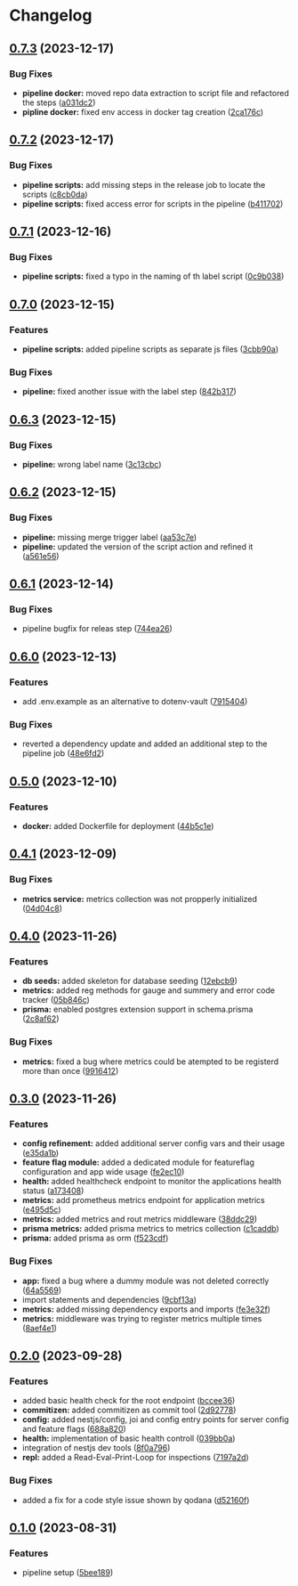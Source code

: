# Changelog

## [0.7.3](https://github.com/noctua84/NestJS-Sandbox/compare/v0.7.2...v0.7.3) (2023-12-17)


### Bug Fixes

* **pipeline docker:** moved repo data extraction to script file and refactored the steps ([a031dc2](https://github.com/noctua84/NestJS-Sandbox/commit/a031dc2852d91b6d8c27c18b81d07efaf853f5c7))
* **pipline docker:** fixed env access in docker tag creation ([2ca176c](https://github.com/noctua84/NestJS-Sandbox/commit/2ca176c12e0bf89a169eed36a02ac0e5668d77b9))

## [0.7.2](https://github.com/noctua84/NestJS-Sandbox/compare/v0.7.1...v0.7.2) (2023-12-17)


### Bug Fixes

* **pipeline scripts:** add missing steps in the release job to locate the scripts ([c8cb0da](https://github.com/noctua84/NestJS-Sandbox/commit/c8cb0dafbb0b7c9526c70655d0e774eb069ea804))
* **pipeline scripts:** fixed access error for scripts in the pipeline ([b411702](https://github.com/noctua84/NestJS-Sandbox/commit/b4117028bce74cf46bdfd4fb9be54a9adccc1ee4))

## [0.7.1](https://github.com/noctua84/NestJS-Sandbox/compare/v0.7.0...v0.7.1) (2023-12-16)


### Bug Fixes

* **pipeline scripts:** fixed a typo in the naming of th label script ([0c9b038](https://github.com/noctua84/NestJS-Sandbox/commit/0c9b0383d68e4d062fbbbed4643e5728e88bbd83))

## [0.7.0](https://github.com/noctua84/NestJS-Sandbox/compare/v0.6.3...v0.7.0) (2023-12-15)


### Features

* **pipeline scripts:** added pipeline scripts as separate js files ([3cbb90a](https://github.com/noctua84/NestJS-Sandbox/commit/3cbb90a7792b8d6f4107c89f5492742679da5c85))


### Bug Fixes

* **pipeline:** fixed another issue with the label step ([842b317](https://github.com/noctua84/NestJS-Sandbox/commit/842b317210c569890a6428fa91f5bdb3f5ffb98b))

## [0.6.3](https://github.com/noctua84/NestJS-Sandbox/compare/v0.6.2...v0.6.3) (2023-12-15)


### Bug Fixes

* **pipeline:** wrong label name ([3c13cbc](https://github.com/noctua84/NestJS-Sandbox/commit/3c13cbcd73bb88f7eb98d8954311acffca31a034))

## [0.6.2](https://github.com/noctua84/NestJS-Sandbox/compare/v0.6.1...v0.6.2) (2023-12-15)


### Bug Fixes

* **pipeline:** missing merge trigger label ([aa53c7e](https://github.com/noctua84/NestJS-Sandbox/commit/aa53c7eb880f0477df186a838417beab4b0fc5ee))
* **pipeline:** updated the version of the script action and refined it ([a561e56](https://github.com/noctua84/NestJS-Sandbox/commit/a561e5641677d9fa497558dea4c274389107c879))

## [0.6.1](https://github.com/noctua84/NestJS-Sandbox/compare/v0.6.0...v0.6.1) (2023-12-14)


### Bug Fixes

* pipeline bugfix for releas step ([744ea26](https://github.com/noctua84/NestJS-Sandbox/commit/744ea26b48ab970a2289165e286dd8c0539cbb95))

## [0.6.0](https://github.com/noctua84/NestJS-Sandbox/compare/v0.5.0...v0.6.0) (2023-12-13)


### Features

* add .env.example as an alternative to dotenv-vault ([7915404](https://github.com/noctua84/NestJS-Sandbox/commit/791540449a9469388a1be84840fb64f2c775f7d2))


### Bug Fixes

* reverted a dependency update and added an additional step to the pipeline job ([48e6fd2](https://github.com/noctua84/NestJS-Sandbox/commit/48e6fd25206dfe7896ac756b50c5ff8d2a1023b9))

## [0.5.0](https://github.com/noctua84/NestJS-Sandbox/compare/v0.4.1...v0.5.0) (2023-12-10)


### Features

* **docker:** added Dockerfile for deployment ([44b5c1e](https://github.com/noctua84/NestJS-Sandbox/commit/44b5c1e5a3f457ee10b2110ee5393539b042dce3))

## [0.4.1](https://github.com/noctua84/NestJS-Sandbox/compare/v0.4.0...v0.4.1) (2023-12-09)


### Bug Fixes

* **metrics service:** metrics collection was not propperly initialized ([04d04c8](https://github.com/noctua84/NestJS-Sandbox/commit/04d04c853ac878f040eca73dbc552f0b3bdc2ddd))

## [0.4.0](https://github.com/noctua84/NestJS-Sandbox/compare/v0.3.0...v0.4.0) (2023-11-26)


### Features

* **db seeds:** added skeleton for database seeding ([12ebcb9](https://github.com/noctua84/NestJS-Sandbox/commit/12ebcb93c04123fd5907864b127598802053d359))
* **metrics:** added reg methods for gauge and summery and error code tracker ([05b846c](https://github.com/noctua84/NestJS-Sandbox/commit/05b846c26184176c6a2dc0af71ec904691f4319a))
* **prisma:** enabled postgres extension support in schema.prisma ([2c8af62](https://github.com/noctua84/NestJS-Sandbox/commit/2c8af6231fed409726b34fc30cf733957bb683b8))


### Bug Fixes

* **metrics:** fixed a bug where metrics could be atempted to be registerd more than once ([9916412](https://github.com/noctua84/NestJS-Sandbox/commit/9916412b415cde2c24f5b06f6b7ce20f9d36d153))

## [0.3.0](https://github.com/noctua84/NestJS-Sandbox/compare/v0.2.0...v0.3.0) (2023-11-26)


### Features

* **config refinement:** added additional server config vars and their usage ([e35da1b](https://github.com/noctua84/NestJS-Sandbox/commit/e35da1bceda213fcbe548858205fcc2c88c32fdb))
* **feature flag module:** added a dedicated module for featureflag configuration and app wide usage ([fe2ec10](https://github.com/noctua84/NestJS-Sandbox/commit/fe2ec10037dd1fc11b202fa37b80e41c5cc2b48c))
* **health:** added healthcheck endpoint to monitor the applications health status ([a173408](https://github.com/noctua84/NestJS-Sandbox/commit/a1734085c4c7dcdc36749313412a9a827697df0e))
* **metrics:** add prometheus metrics endpoint for application metrics ([e495d5c](https://github.com/noctua84/NestJS-Sandbox/commit/e495d5cf8c0f79242d78d84c5a51cb47be39d1ef))
* **metrics:** added metrics and rout metrics middleware ([38ddc29](https://github.com/noctua84/NestJS-Sandbox/commit/38ddc299a55382ed348d3e9c2ca15ffa6e7ad000))
* **prisma metrics:** added prisma metrics to metrics collection ([c1caddb](https://github.com/noctua84/NestJS-Sandbox/commit/c1caddbb3a7a7e360697c0a4dfd53ffe1c40c412))
* **prisma:** added prisma as orm ([f523cdf](https://github.com/noctua84/NestJS-Sandbox/commit/f523cdf0f701ebf2cb0d12ba4d257978faded307))


### Bug Fixes

* **app:** fixed a bug where a dummy module was not deleted correctly ([64a5569](https://github.com/noctua84/NestJS-Sandbox/commit/64a556970f9f93c01019a84aaece841f7b1cfb53))
* import statements and dependencies ([9cbf13a](https://github.com/noctua84/NestJS-Sandbox/commit/9cbf13a3b1ed8ec9ea5e983090b92c7b4196a3df))
* **metrics:** added missing dependency exports and imports ([fe3e32f](https://github.com/noctua84/NestJS-Sandbox/commit/fe3e32f376b9ae898e8859d298b86a244252568d))
* **metrics:** middleware was trying to register metrics multiple times ([8aef4e1](https://github.com/noctua84/NestJS-Sandbox/commit/8aef4e18127aa6d6f3660b480a0a29a9c7c33a06))

## [0.2.0](https://github.com/noctua84/NestJS-Sandbox/compare/v0.1.0...v0.2.0) (2023-09-28)


### Features

* added basic health check for the  root endpoint ([bccee36](https://github.com/noctua84/NestJS-Sandbox/commit/bccee360a992fb18e7137e0441e83b16666b988d))
* **commitizen:** added commitizen as commit tool ([2d92778](https://github.com/noctua84/NestJS-Sandbox/commit/2d92778089006f19bd6bddca34043df33d7a0f1e))
* **config:** added nestjs/config, joi and config entry points for server config and feature flags ([688a820](https://github.com/noctua84/NestJS-Sandbox/commit/688a82077d82079bb98c0fe326c138f2036456ab))
* **health:** implementation of basic health controll ([039bb0a](https://github.com/noctua84/NestJS-Sandbox/commit/039bb0a694a2fb2fb9a8d57f09776de49423f10c))
* integration of nestjs dev tools ([8f0a796](https://github.com/noctua84/NestJS-Sandbox/commit/8f0a79622cd512ecce2ec2c64a244520637957d0))
* **repl:** added a Read-Eval-Print-Loop for inspections ([7197a2d](https://github.com/noctua84/NestJS-Sandbox/commit/7197a2dbe529bb6e77f25bf0c23c0341c0705f6c))


### Bug Fixes

* added a fix for a code style issue shown by qodana ([d52160f](https://github.com/noctua84/NestJS-Sandbox/commit/d52160f63b2b2fa733065897a1fae74fe2b7284a))

## [0.1.0](https://github.com/noctua84/NestJS-Sandbox/compare/v0.0.1...v0.1.0) (2023-08-31)


### Features

* pipeline setup ([5bee189](https://github.com/noctua84/NestJS-Sandbox/commit/5bee189e402be6ee834546d8baba6f488e85a9c8))
